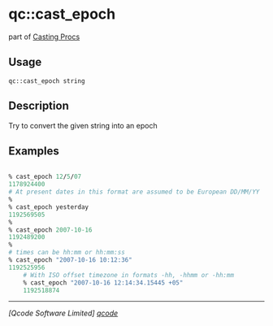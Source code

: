 qc::cast_epoch
==============

part of [Casting Procs](../cast.md)

Usage
-----
`qc::cast_epoch string`

Description
-----------
Try to convert the given string into an epoch

Examples
--------
```tcl

% cast_epoch 12/5/07
1178924400
# At present dates in this format are assumed to be European DD/MM/YY
%
% cast_epoch yesterday
1192569505
%
% cast_epoch 2007-10-16
1192489200
% 
# times can be hh:mm or hh:mm:ss
% cast_epoch "2007-10-16 10:12:36"
1192525956
    # With ISO offset timezone in formats -hh, -hhmm or -hh:mm
    % cast_epoch "2007-10-16 12:14:34.15445 +05"
    1192518874

```

----------------------------------
*[Qcode Software Limited] [qcode]*

[qcode]: http://www.qcode.co.uk "Qcode Software"